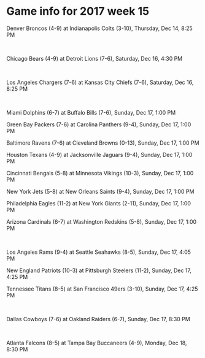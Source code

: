# Game info for 2017 week 15

Denver Broncos (4-9) at Indianapolis Colts (3-10), Thursday, Dec 14, 8:25 PM


<br/>

Chicago Bears (4-9) at Detroit Lions (7-6), Saturday, Dec 16, 4:30 PM


<br/>

Los Angeles Chargers (7-6) at Kansas City Chiefs (7-6), Saturday, Dec 16, 8:25 PM


<br/>

Miami Dolphins (6-7) at Buffalo Bills (7-6), Sunday, Dec 17, 1:00 PM

Green Bay Packers (7-6) at Carolina Panthers (9-4), Sunday, Dec 17, 1:00 PM

Baltimore Ravens (7-6) at Cleveland Browns (0-13), Sunday, Dec 17, 1:00 PM

Houston Texans (4-9) at Jacksonville Jaguars (9-4), Sunday, Dec 17, 1:00 PM

Cincinnati Bengals (5-8) at Minnesota Vikings (10-3), Sunday, Dec 17, 1:00 PM

New York Jets (5-8) at New Orleans Saints (9-4), Sunday, Dec 17, 1:00 PM

Philadelphia Eagles (11-2) at New York Giants (2-11), Sunday, Dec 17, 1:00 PM

Arizona Cardinals (6-7) at Washington Redskins (5-8), Sunday, Dec 17, 1:00 PM


<br/>

Los Angeles Rams (9-4) at Seattle Seahawks (8-5), Sunday, Dec 17, 4:05 PM

New England Patriots (10-3) at Pittsburgh Steelers (11-2), Sunday, Dec 17, 4:25 PM

Tennessee Titans (8-5) at San Francisco 49ers (3-10), Sunday, Dec 17, 4:25 PM


<br/>

Dallas Cowboys (7-6) at Oakland Raiders (6-7), Sunday, Dec 17, 8:30 PM


<br/>

Atlanta Falcons (8-5) at Tampa Bay Buccaneers (4-9), Monday, Dec 18, 8:30 PM

